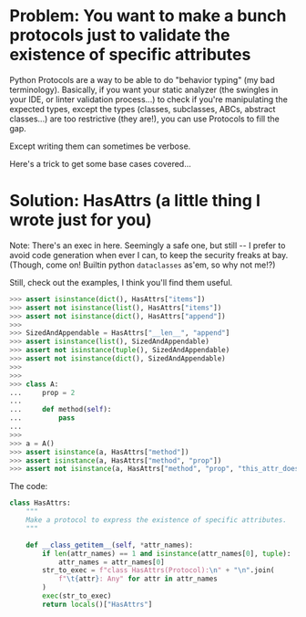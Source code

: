 # Problem: You want to make a bunch protocols just to validate the existence of specific attributes

Python Protocols are a way to be able to do "behavior typing" (my bad terminology).
Basically, if you want your static analyzer (the swingles in your IDE, or linter validation process...) to check if you're manipulating the expected types, except the types (classes, subclasses, ABCs, abstract classes...) are too restrictive (they are!), you can use Protocols to fill the gap.

Except writing them can sometimes be verbose.

Here's a trick to get some base cases covered...

# Solution: HasAttrs (a little thing I wrote just for you)

Note: There's an exec in here. 
Seemingly a safe one, but still -- I prefer to avoid code generation when ever I can, to keep the security freaks at bay. 
(Though, come on! Builtin python `dataclasses` as'em, so why not me!?)

Still, check out the examples, I think you'll find them useful.

```python
>>> assert isinstance(dict(), HasAttrs["items"])
>>> assert not isinstance(list(), HasAttrs["items"])
>>> assert not isinstance(dict(), HasAttrs["append"])
>>>
>>> SizedAndAppendable = HasAttrs["__len__", "append"]
>>> assert isinstance(list(), SizedAndAppendable)
>>> assert not isinstance(tuple(), SizedAndAppendable)
>>> assert not isinstance(dict(), SizedAndAppendable)
>>>
>>>
>>> class A:
...     prop = 2
...
...     def method(self):
...         pass
...
>>>
>>> a = A()
>>> assert isinstance(a, HasAttrs["method"])
>>> assert isinstance(a, HasAttrs["method", "prop"])
>>> assert not isinstance(a, HasAttrs["method", "prop", "this_attr_does_not_exist"])
```

The code:

```python
class HasAttrs:
    """
    Make a protocol to express the existence of specific attributes.
    """

    def __class_getitem__(self, *attr_names):
        if len(attr_names) == 1 and isinstance(attr_names[0], tuple):
            attr_names = attr_names[0]
        str_to_exec = f"class HasAttrs(Protocol):\n" + "\n".join(
            f"\t{attr}: Any" for attr in attr_names
        )
        exec(str_to_exec)
        return locals()["HasAttrs"]

```

